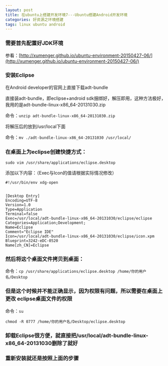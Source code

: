 ```yaml
---
layout: post
title: 在ubuntu上搭建开发环境7---Ubuntu搭建Android开发环境
categories: 好资源之环境搭建
tags: linux ubuntu android
---
```



### 需要首先配置好JDK环境

参看：[http://xumenger.github.io/ubuntu-environment-20150427-06/](http://xumenger.github.io/ubuntu-environment-20150427-06/)


### 安装Eclipse

在Android developer的官网上直接下载adt-bundle

直接装adt-bundle，即eclipse+android sdk捆绑好，解压即用，这种方法极好，我用的是adt-bundle-linux-x86_64-20131030.zip

命令：`unzip adt-bundle-linux-x86_64-20131030.zip`

将解压后的放到/usr/local下面

命令：`mv ./adt-bundle-linux-x86_64-20131030 /usr/local/`

 
### 在桌面上为eclipse创建快捷方式：

`sudo vim /usr/share/applications/eclipse.desktop`

添加以下内容：（Exec与Icon的值请根据实际情况修改）

    #!/usr/bin/env xdg-open
     
    
    [Desktop Entry]
    Encoding=UTF-8
    Version=1.0
    Type=Application
    Terminal=false
    Exec=/usr/local/adt-bundle-linux-x86_64-20131030/eclipse/eclipse
    Categories=Application;Development;
    Name=Eclipse
    Comment="Eclipse IDE"
    Icon=/usr/local/adt-bundle-linux-x86_64-20131030/eclipse/icon.xpm
    Blueprint=3242-eDC-0520
    Name[zh_CN]=Eclipse
 
### 然后将这个桌面文件拷贝到桌面：

命令：`cp /usr/share/applications/eclipse.desktop /home/你的用户名/Desktop`

### 但是这个时候并不能正确显示，因为权限有问题，所以需要在桌面上更改 eclipse桌面文件的权限

命令：`su`

`chmod -R 0777 /home/你的用户名/Desktop/eclipse.desktop`


### 卸载Eclipse很方便，就直接把/usr/local/adt-bundle-linux-x86_64-20131030删除了就好

### 重新安装就还是按照上面的步骤